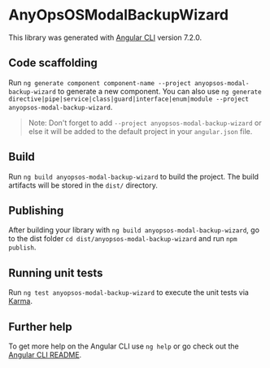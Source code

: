 # AnyOpsOSModalBackupWizard

This library was generated with [Angular CLI](https://github.com/angular/angular-cli) version 7.2.0.

## Code scaffolding

Run `ng generate component component-name --project anyopsos-modal-backup-wizard` to generate a new component. You can also use `ng generate directive|pipe|service|class|guard|interface|enum|module --project anyopsos-modal-backup-wizard`.
> Note: Don't forget to add `--project anyopsos-modal-backup-wizard` or else it will be added to the default project in your `angular.json` file. 

## Build

Run `ng build anyopsos-modal-backup-wizard` to build the project. The build artifacts will be stored in the `dist/` directory.

## Publishing

After building your library with `ng build anyopsos-modal-backup-wizard`, go to the dist folder `cd dist/anyopsos-modal-backup-wizard` and run `npm publish`.

## Running unit tests

Run `ng test anyopsos-modal-backup-wizard` to execute the unit tests via [Karma](https://karma-runner.github.io).

## Further help

To get more help on the Angular CLI use `ng help` or go check out the [Angular CLI README](https://github.com/angular/angular-cli/blob/master/README.md).
